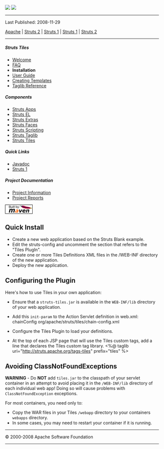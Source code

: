 <span id="bannerLeft">[![](http://www.apache.org/images/asf-logo.gif)](http://www.apache.org/)</span> <span id="bannerRight">[![](images/struts.gif)]()</span>

------------------------------------------------------------------------

Last Published: 2008-11-29

[Apache](http://www.apache.org/) | [Struts 2](2.x/) | [Struts 1](1.x/) | [Struts 1](1.x/) | [Struts 2](2.x/)

------------------------------------------------------------------------

##### Struts Tiles

-   [Welcome](index.html.md)
-   [FAQ](faq.html.md)
-   **Installation**
-   [User Guide](userGuide.html.md)
-   [Creating Templates](examples.html.md)
-   [Taglib Reference](tagreference.html.md)

##### Components

-   [Struts Apps](../struts-apps/index.html.md)
-   [Struts EL](../struts-el/index.html.md)
-   [Struts Extras](../struts-extras/index.html.md)
-   [Struts Faces](../struts-faces/index.html.md)
-   [Struts Scripting](../struts-scripting/index.html.md)
-   [Struts Taglib](../struts-taglib/index.html.md)
-   [Struts Tiles](../struts-tiles/index.html.md)

##### Quick Links

-   [Javadoc](apidocs/index.html.md)
-   [Struts 1](../index.html.md)

##### Project Documentation

-   [Project Information](project-info.html.md)
-   [Project Reports](project-reports.html.md)

[![Built by Maven](./images/logos/maven-feather.png)](http://maven.apache.org/ "Built by Maven")

<span id="Quick_Install"></span>Quick Install
---------------------------------------------

-   Create a new web application based on the Struts Blank example.
-   Edit the struts-config and uncomment the section that refers to the "Tiles PlugIn".
-   Create one or more Tiles Definitions XML files in the /WEB-INF directory of the new application.
-   Deploy the new application.

<span id="Configuring_the_Plugin"></span>Configuring the Plugin
---------------------------------------------------------------

Here's how to use Tiles in your own application:

-   Ensure that a `struts-tiles.jar` is available in the `WEB-INF/lib` directory of your web application.
-   Add this `init-param` to the Action Servlet definition in web.xml:
            <init-param>
                <param-name>chainConfig</param-name>
                <param-value>org/apache/struts/tiles/chain-config.xml</param-value>
            </init-param>
            

-   Configure the Tiles Plugin to load your definitions.
            <plug-in className="org.apache.struts.tiles.TilesPlugin">
            <set-property
                property="definitions-config"
                   value="/WEB-INF/tiles-defs.xml"/>
            </plug-in>
            

-   At the top of each JSP page that will use the Tiles custom tags, add a line that declares the Tiles custom tag library.
            <%@ taglib uri="http://struts.apache.org/tags-tiles" prefix="tiles" %>
            

<span id="Avoiding_ClassNotFoundExceptions"></span>Avoiding ClassNotFoundExceptions
-----------------------------------------------------------------------------------

**WARNING** - Do **NOT** add `tiles.jar` to the classpath of your servlet container in an attempt to avoid placing it in the `/WEB-INF/lib` directory of each individual web app! Doing so will cause problems with `ClassNotFoundException` exceptions.

For most containers, you need only to:

-   Copy the WAR files in your Tiles `/webapp` directory to your containers `webapps` directory.
-   In some cases, you may need to restart your container if it is running.

------------------------------------------------------------------------

© 2000-2008 Apache Software Foundation

------------------------------------------------------------------------


